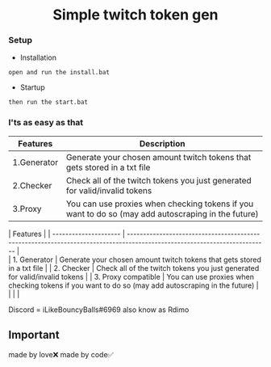 <h1 align="center">Simple twitch token gen</h1>

### Setup

- Installation

```
open and run the install.bat
```

- Startup
       
```
then run the start.bat
```
### I'ts as easy as that

| Features    | Description                                                                                        |
| ----------- | -------------------------------------------------------------------------------------------------- |
| 1.Generator | Generate your chosen amount twitch tokens that gets stored in a txt file                           |
| 2.Checker   | Check all of the twitch tokens you just generated for valid/invalid tokens                         |
| 3.Proxy     | You can use proxies when checking tokens if you want to do so (may add autoscraping in the future) |

| Features              |
| --------------------- | ------------------------------------------------------------------------------------------------------------------------- |       
| 1. Generator          | Generate your chosen amount twitch tokens that gets stored in a txt file                                                  |
| 2. Checker            | Check all of the twitch tokens you just generated for valid/invalid tokens                                                |
| 3. Proxy compatible   | You can use proxies when checking tokens if you want to do so (may add autoscraping in the future)                        |
|                       |                                                                                                                           |

Discord = iLikeBouncyBalls#6969
       also know as Rdimo

## Important
made by love❌
made by code✅
